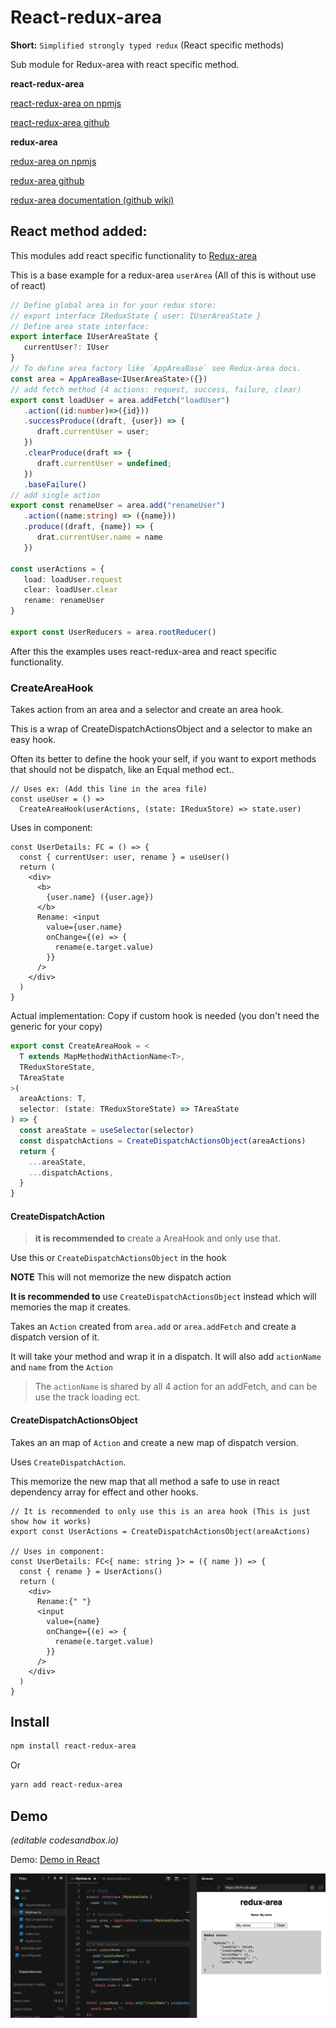 # React-redux-area

**Short:** `Simplified strongly typed redux` (React specific methods)

Sub module for Redux-area with react specific method.

**react-redux-area**

[react-redux-area on npmjs](https://www.npmjs.com/package/react-redux-area)

[react-redux-area github](github.com/alfnielsen/react-redux-area)

**redux-area**

[redux-area on npmjs](https://www.npmjs.com/package/redux-area)

[redux-area github](github.com/alfnielsen/redux-area)

[redux-area documentation (github wiki)](https://github.com/alfnielsen/redux-area/wiki)

## React method added:

This modules add react specific functionality to [Redux-area](https://www.npmjs.com/package/redux-area)

This is a base example for a redux-area `userArea` (All of this is without use of react)

```ts
// Define global area in for your redux store:
// export interface IReduxState { user: IUserAreaState }
// Define area state interface:
export interface IUserAreaState {
   currentUser?: IUser
}
// To define area factory like `AppAreaBase` see Redux-area docs.
const area = AppAreaBase<IUserAreaState>({})
// add fetch method (4 actions: request, success, failure, clear)
export const loadUser = area.addFetch("loadUser")
   .action((id:number)=>({id}))
   .successProduce((draft, {user}) => {
      draft.currentUser = user;
   })
   .clearProduce(draft => {
      draft.currentUser = undefined;
   })
   .baseFailure()
// add single action
export const renameUser = area.add("renameUser")
   .action((name:string) => ({name}))
   .produce((draft, {name}) => {
      drat.currentUser.name = name
   })

const userActions = {
   load: loadUser.request
   clear: loadUser.clear
   rename: renameUser
}

export const UserReducers = area.rootReducer()

```

After this the examples uses react-redux-area and react specific functionality.

### CreateAreaHook

Takes action from an area and a selector and create an area hook.

This is a wrap of CreateDispatchActionsObject and a selector to make an easy hook.

Often its better to define the hook your self, if you want to export methods that should not be dispatch,
like an Equal method ect..

```tsx
// Uses ex: (Add this line in the area file)
const useUser = () =>
  CreateAreaHook(userActions, (state: IReduxStore) => state.user)
```
 Uses in component:
```tsx
const UserDetails: FC = () => {
  const { currentUser: user, rename } = useUser()
  return (
    <div>
      <b>
        {user.name} ({user.age})
      </b>
      Rename: <input
        value={user.name}
        onChange={(e) => {
          rename(e.target.value)
        }}
      />
    </div>
  )
}
```
Actual implementation: Copy if custom hook is needed (you don't need the generic for your copy)

```ts
export const CreateAreaHook = <
  T extends MapMethodWithActionName<T>,
  TReduxStoreState,
  TAreaState
>(
  areaActions: T,
  selector: (state: TReduxStoreState) => TAreaState
) => {
  const areaState = useSelector(selector)
  const dispatchActions = CreateDispatchActionsObject(areaActions)
  return {
    ...areaState,
    ...dispatchActions,
  }
}
```

#### CreateDispatchAction

> **it is recommended to** create a AreaHook and only use that. 

Use this or `CreateDispatchActionsObject` in the hook

**NOTE** This will not memorize the new dispatch action

**It is recommended to** use `CreateDispatchActionsObject` instead which will memories the map it creates.

Takes an `Action` created from `area.add` or `area.addFetch` and create a dispatch version of it.

It will take your method and wrap it in a dispatch.
It will also add `actionName` and `name` from the `Action`

> The `actionName` is shared by all 4 action for an addFetch, and can be use the track loading ect.

#### CreateDispatchActionsObject

Takes an an map of `Action` and create a new map of dispatch version.

Uses `CreateDispatchAction`.

This memorize the new map that all method a safe to use in react dependency array for effect and other hooks.

```tsx
// It is recommended to only use this is an area hook (This is just show how it works)
export const UserActions = CreateDispatchActionsObject(areaActions)

// Uses in component:
const UserDetails: FC<{ name: string }> = ({ name }) => {
  const { rename } = UserActions()
  return (
    <div>
      Rename:{" "}
      <input
        value={name}
        onChange={(e) => {
          rename(e.target.value)
        }}
      />
    </div>
  )
}
```

## Install

```sh
npm install react-redux-area
```

Or

```sh
yarn add react-redux-area
```

## Demo

_(editable codesandbox.io)_

Demo: [Demo in React](https://codesandbox.io/s/redux-area-base-ex-tb1lr?fontsize=14&hidenavigation=1&theme=dark)

[![Demo CountPages alpha](./ExImage.png)](https://codesandbox.io/s/redux-area-base-ex-tb1lr?fontsize=14&hidenavigation=1&theme=dark)
